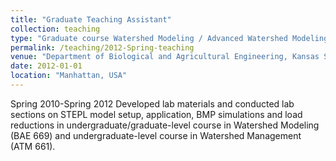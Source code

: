 ```yaml
---
title: "Graduate Teaching Assistant"
collection: teaching
type: "Graduate course Watershed Modeling / Advanced Watershed Modeling BAE 669/869"
permalink: /teaching/2012-Spring-teaching
venue: "Department of Biological and Agricultural Engineering, Kansas State University"
date: 2012-01-01
location: "Manhattan, USA"
---
```


Spring 2010-Spring 2012 Developed lab materials and conducted lab sections on STEPL model setup, application, BMP simulations and load reductions in undergraduate/graduate-level course in Watershed Modeling (BAE 669) and undergraduate-level course in Watershed Management (ATM 661).

